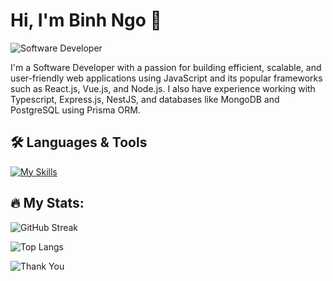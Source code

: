 # Hi, I'm Binh Ngo 👋

![Software Developer](https://camo.githubusercontent.com/63371d36886ee658f5a97401f393e1ab1684b2fd3de674b8f5efc7d410b2a3d0/68747470733a2f2f6d656469612e67697068792e636f6d2f6d656469612f57556c706c634d704f43456d5447427442572f67697068792e676966)

I'm a Software Developer with a passion for building efficient, scalable, and user-friendly web applications using JavaScript and its popular frameworks such as React.js, Vue.js, and Node.js. I also have experience working with Typescript, Express.js, NestJS, and databases like MongoDB and PostgreSQL using Prisma ORM.

## :hammer_and_wrench: Languages & Tools

[![My Skills](https://skillicons.dev/icons?i=js,ts,react,redux,vue,flutter,prisma,nodejs,expressjs,nestjs,mongodb,postgresql,mysql,aws)](https://skillicons.dev)

## :fire: My Stats:

![GitHub Streak](http://github-readme-streak-stats.herokuapp.com?user=ngobinh105&theme=vue-dark)

![Top Langs](https://github-readme-stats.vercel.app/api/top-langs/?username=ngobinh105&layout=compact&theme=dark)

![Thank You](https://raw.githubusercontent.com/trinib/trinib/a5f17399d881c5651a89bfe4a621014b08346cf0/images/marquee.svg)
